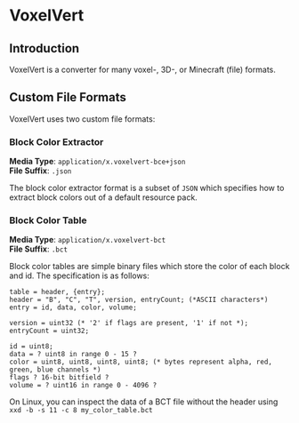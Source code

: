 # VoxelVert

## Introduction
VoxelVert is a converter for many voxel-, 3D-, or Minecraft (file) formats.

## Custom File Formats
VoxelVert uses two custom file formats:

### Block Color Extractor
**Media Type**: `application/x.voxelvert-bce+json`  
**File Suffix**: `.json`

The block color extractor format is a subset of `JSON` which specifies how to extract block colors out of a default
resource pack.

### Block Color Table
**Media Type**: `application/x.voxelvert-bct`  
**File Suffix**: `.bct`

Block color tables are simple binary files which store the color of each block and id. The specification is as follows:
````EBNF
table = header, {entry};
header = "B", "C", "T", version, entryCount; (*ASCII characters*)
entry = id, data, color, volume;

version = uint32 (* '2' if flags are present, '1' if not *);
entryCount = uint32;

id = uint8;
data = ? uint8 in range 0 - 15 ?
color = uint8, uint8, uint8, uint8; (* bytes represent alpha, red, green, blue channels *)
flags ? 16-bit bitfield ?
volume = ? uint16 in range 0 - 4096 ?
````
On Linux, you can inspect the data of a BCT file without the header using `xxd -b -s 11 -c 8 my_color_table.bct`
